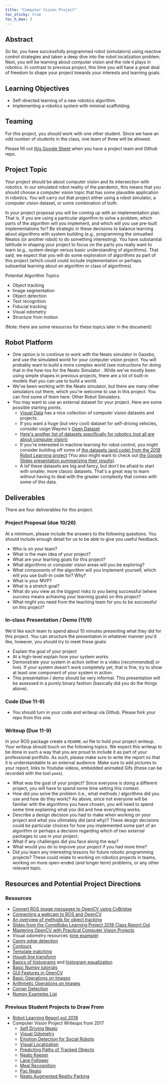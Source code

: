 ```yaml
---
title: "Computer Vision Project"
toc_sticky: true
toc_h_max: 3
---
```


## Abstract

So far, you have successfully programmed robot (simulators) using reactive control strategies and taken a deep dive into the robot localization problem. Next, you will be learning about computer vision and the role it plays in robotics.  In contrast to previous project, this time you will have a great deal of freedom to shape your project towards your interests and learning goals.


## Learning Objectives

* Self-directed learning of a new robotics algorithm.
* Implementing a robotics system with minimal scaffolding.

## Teaming

For this project, you should work with one other student. Since we have an odd number of students in the class, one team of three will be allowed.

Please fill out [this Google Sheet](https://docs.google.com/spreadsheets/d/13o6yErKLus7AsdG2PzH4Fh0Jno3YeTf1mArE_2uPMQM/edit?usp=sharing) when you have a project team and Github repo.

## Project Topic

Your project should be about computer vision and its intersection with robotics.  In our simulated robot reality of the pandemic, this means that you should choose a computer vision topic that has some plausible application in robotics.  You will carry out that project either using a robot simulator, a computer vision dataset, or some combination of both.

In your project proposal you will be coming up with an implementation plan.  That is, if you are using a particular algorithm to solve a problem, which parts of the algorithm will you implement, and which will you use pre-built implementations for?  Be strategic in these decisions to balance learning about algorithms with system building (e.g., programming the simualted Neatos (or another robot) to do something interesting).  You have substantial lattitude in shaping your project to focus on the parts you really want to learn (e.g., system design versus basic understanding of algorithms).  That said, we expect that you will do some exploration of algorithms as part of this project (which could could include implementation or perhaps subsantial learning about an algorithm or class of algorithms).

Potential Algorithm Topics
* Object tracking
* Image segmentation
* Object detection
* Text recognition
* Fiducial tracking
* Visual odometry
* Structure from motion

(Note: there are some resources for these topics later in the document)

## Robot Platform

* One option is to continue to work with the Neato simulator in Gazebo, and use the simulated world for your computer vision project. You will probably want to build a more complex world (see instructions for doing that in the how-tos for the <a-no-proxy href="https://olin.instructure.com/courses/143/modules/items/1305"> Neato Simulator </a-no-proxy>. While we've mostly been using simple shapes in previous projects, there are a lot of built-in models that you can use to build a world. 
* We've been working with the Neato simulator, but there are many other simulators out there, which you're welcome to use in this project. You can find some of them here: <a-no-proxy href="https://olin.instructure.com/courses/143/modules/items/1306"> Other Robot Simulators</a-no-proxy>.
* You may want to use an external dataset for your project. Here are some possible starting points. 
    * [Visual Data](https://www.visualdata.io/discovery) has a nice collection of computer vision datasets and projects.
    * If you want a huge (but very cool) dataset for self-driving vehicles, consider usign Waymo's [Open Dataset](https://waymo.com/open/)
    * [Here's another list of datasets specifically for robotics (not all are about computer vision)](https://lionbridge.ai/datasets/17-best-robotics-datasets-for-machine-learning/)
    * If you're interested in machine learning for robot control, you might consider building off some of [the datasets (and code) from the 2018 Robot Learning project](https://github.com/comprobo18/robot_learning/network/members) (You also might want to check out [the Google Slides presentation summarizing their results](https://docs.google.com/presentation/d/1ZZBZotRITt42OIpwC-jiFYWu-h27rZ1PzhctPyRYgng/edit)).
    * A lof these datasets are big and fancy, but don't be afraid to start with smaller, more classic datasets.  That's a great way to learn without having to deal with the greater complexity that comes with some of this data.

## Deliverables

There are four deliverables for this project.

### Project Proposal (due 10/26)

At a minimum, please include the answers to the following questions.  You should include enough detail for us to be able to give you useful feedback.

* Who is on your team?
* What is the main idea of your project?
* What are your learning goals for this project?
* What algorithms or computer vision areas will you be exploring?
* What components of the algorithm will you implement yourself, which will you use built-in code for?  Why?
* What is your MVP?
* What is a stretch goal?
* What do you view as the biggest risks to you being successful (where success means achieving your learning goals) on this project?
* What might you need from the teaching team for you to be successful on this project?

### In-class Presentation / Demo (11/9)

We'd like each team to spend about 10 minutes presenting what they did for this project. You can structure the presentation in whatever manner you'd like, however, you should try to meet these goals:
* Explain the goal of your project
* At a high-level explain how your system works
* Demonstrate your system in action (either in a video [recommended] or live). If your system doesn't work completely yet, that is fine, try to show at least one component of your system in action.
* This presentation / demo should be very informal. This presentation will be assessed in a purely binary fashion (basically did you do the things above).


### Code (Due 11-9)

* You should turn in your code and writeup via Github.  Please fork your repo from this one.

### Writeup (Due 11-9)

In your ROS package create a ``README.md`` file to hold your project writeup.  Your writeup should touch on the following topics. We expect this writeup to be done in such a way that you are proud to include it as part of your professional portfolio. As such, please make sure to write the report so that it is understandable to an external audience.  Make sure to add pictures to your report, links to Youtube videos, embedded animated Gifs (these can be recorded with the tool ``peek``).


* What was the goal of your project?  Since everyone is doing a different project, you will have to spend some time setting this context.
* How did you solve the problem (i.e., what methods / algorithms did you use and how do they work)?  As above, since not everyone will be familiar with the algorithms you have chosen, you will need to spend some time explaining what you did and how everything works.
* Describe a design decision you had to make when working on your project and what you ultimately did (and why)? These design decisions could be particular choices for how you implemented some part of an algorithm or perhaps a decision regarding which of two external packages to use in your project.
* What if any challenges did you face along the way?
* What would you do to improve your project if you had more time?
* Did you learn any interesting lessons for future robotic programming projects? These could relate to working on robotics projects in teams, working on more open-ended (and longer term) problems, or any other relevant topic.

## Resources and Potential Project Directions

### Resources

* [Convert ROS image messages to OpenCV using CvBridge](http://wiki.ros.org/cv_bridge/Tutorials/ConvertingBetweenROSImagesAndOpenCVImagesPython)
* [Connecting a webcam to ROS and OpenCV](https://automaticaddison.com/working-with-ros-and-opencv-in-ros-noetic/)
* [An overview of methods for object tracking](https://www.crcv.ucf.edu/papers/Object%20Tracking.pdf)
* [Slides from the CompRobo Learning Project 2018 Class Report Out](https://docs.google.com/presentation/d/1ZZBZotRITt42OIpwC-jiFYWu-h27rZ1PzhctPyRYgng/edit?usp=sharing)
* [Mastering OpenCV with Practical Computer Vision Projects](https://www.cs.ccu.edu.tw/~damon/photo/,OpenCV/,Mastering_OpenCV.pdf)
* Visual odometry resources ([one example](http://www.cvlibs.net/software/libviso/))
* [Canny edge detection](https://docs.opencv.org/master/da/d22/tutorial_py_canny.html)
* [Contours](https://docs.opencv.org/master/d4/d73/tutorial_py_contours_begin.html)
* [Template matching](https://opencv-python-tutroals.readthedocs.io/en/latest/py_tutorials/py_imgproc/py_template_matching/py_template_matching.html)
* [Hough line transform](https://opencv-python-tutroals.readthedocs.io/en/latest/py_tutorials/py_imgproc/py_houghlines/py_houghlines.html)
* [Basics of histograms](https://docs.opencv.org/master/d1/db7/tutorial_py_histogram_begins.html) and [histogram equalization](https://docs.opencv.org/3.4/d4/d1b/tutorial_histogram_equalization.html)
* [Basic Numpy tutorials](https://scipy.github.io/old-wiki/pages/Tentative_NumPy_Tutorial)
* [GUI Features in OpenCV](https://opencv-python-tutroals.readthedocs.io/en/latest/py_tutorials/py_gui/py_table_of_contents_gui/py_table_of_contents_gui.html)
* [Basic Operations on Images](https://opencv-python-tutroals.readthedocs.io/en/latest/py_tutorials/py_core/py_basic_ops/py_basic_ops.html#basic-ops)
* [Arithmetic Operations on Images](https://opencv-python-tutroals.readthedocs.io/en/latest/py_tutorials/py_core/py_image_arithmetics/py_image_arithmetics.html#image-arithmetics)
* [Corner Detection](https://opencv-python-tutroals.readthedocs.io/en/latest/py_tutorials/py_feature2d/py_features_harris/py_features_harris.html)
* [Numpy Examples List](https://scipy.github.io/old-wiki/pages/Numpy_Example_List.html)

### Previous Student Projects to Draw From

* [Robot Learning Report out 2018](https://docs.google.com/presentation/d/1ZZBZotRITt42OIpwC-jiFYWu-h27rZ1PzhctPyRYgng/edit) 
* Computer Vision Project Writeups from 2017
   * [Self Driving Neato](https://github.com/arpanrau/self_driving_neato/blob/master/WriteUp.md)
   * [Visual Odometry](https://github.com/BrennaManning/computer_vision_2017/blob/master/writeup.pdf)
   * [Emotion Detection for Social Robots](https://github.com/HALtheWise/comprobo-fast-localizer/blob/master/final_report.pdf)
   * [Visual Localization](https://github.com/HALtheWise/comprobo-fast-localizer/blob/master/final_report.pdf)
   * [Predicting Paths of Tracked Objects](https://github.com/shanek21/cv_motion_prediction)
   * [Neato Keeper](https://github.com/krusellp/neato_keeper/blob/master/Neato_Keeper.pdf)
   * [Lane Follower](https://github.com/kzhang8850/lane_follower)
   * [Meal Recognition](https://github.com/CompRoboMealVision/meal_recognition)
   * [Pac Neato](https://github.com/jsutker/computer_vision_2017/blob/master/pacneato/scripts/Pacneato_Writeup.md)
   * [Neato Augmented Reality Parking](https://github.com/jovanduy/computer_vision_2017)

